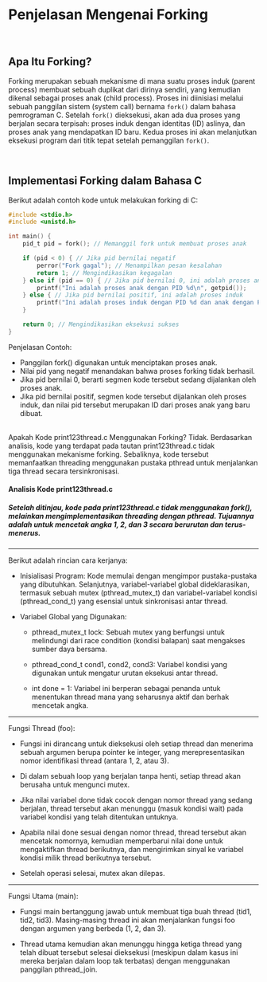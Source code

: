 # Penjelasan Mengenai Forking 

<br>

## Apa Itu Forking?

Forking merupakan sebuah mekanisme di mana suatu proses induk (parent process) membuat sebuah duplikat dari dirinya sendiri, yang kemudian dikenal sebagai proses anak (child process). Proses ini diinisiasi melalui sebuah panggilan sistem (system call) bernama `fork()` dalam bahasa pemrograman C. Setelah `fork()` dieksekusi, akan ada dua proses yang berjalan secara terpisah: proses induk dengan identitas (ID) aslinya, dan proses anak yang mendapatkan ID baru. Kedua proses ini akan melanjutkan eksekusi program dari titik tepat setelah pemanggilan `fork()`.

<br>

## Implementasi Forking dalam Bahasa C

Berikut adalah contoh kode untuk melakukan forking di C:

```c
#include <stdio.h>
#include <unistd.h>

int main() {
    pid_t pid = fork(); // Memanggil fork untuk membuat proses anak

    if (pid < 0) { // Jika pid bernilai negatif
        perror("Fork gagal"); // Menampilkan pesan kesalahan
        return 1; // Mengindikasikan kegagalan
    } else if (pid == 0) { // Jika pid bernilai 0, ini adalah proses anak
        printf("Ini adalah proses anak dengan PID %d\n", getpid());
    } else { // Jika pid bernilai positif, ini adalah proses induk
        printf("Ini adalah proses induk dengan PID %d dan anak dengan PID %d\n", getpid(), pid);
    }

    return 0; // Mengindikasikan eksekusi sukses
}
```
Penjelasan Contoh:
 * Panggilan fork() digunakan untuk menciptakan proses anak.
 * Nilai pid yang negatif menandakan bahwa proses forking tidak berhasil.
 * Jika pid bernilai 0, berarti segmen kode tersebut sedang dijalankan oleh proses anak.
 * Jika pid bernilai positif, segmen kode tersebut dijalankan oleh proses induk, dan nilai pid tersebut merupakan ID dari proses anak yang baru dibuat.
<br>
Apakah Kode print123thread.c Menggunakan Forking?
Tidak. Berdasarkan analisis, kode yang terdapat pada tautan print123thread.c tidak menggunakan mekanisme forking. Sebaliknya, kode tersebut memanfaatkan threading menggunakan pustaka pthread untuk menjalankan tiga thread secara tersinkronisasi.
<br>
<h4>Analisis Kode print123thread.c</h4>
<h5>Setelah ditinjau, kode pada print123thread.c tidak menggunakan fork(), melainkan mengimplementasikan threading dengan pthread. Tujuannya adalah untuk mencetak angka 1, 2, dan 3 secara berurutan dan terus-menerus.</h5>

---
Berikut adalah rincian cara kerjanya:
 * Inisialisasi Program: Kode memulai dengan mengimpor pustaka-pustaka yang dibutuhkan. Selanjutnya, variabel-variabel global dideklarasikan, termasuk sebuah mutex (pthread_mutex_t) dan variabel-variabel kondisi (pthread_cond_t) yang esensial untuk sinkronisasi antar thread.
   
 * Variabel Global yang Digunakan:
   
   * pthread_mutex_t lock: Sebuah mutex yang berfungsi untuk melindungi dari race condition (kondisi balapan) saat mengakses sumber daya bersama.
     
   * pthread_cond_t cond1, cond2, cond3: Variabel kondisi yang digunakan untuk mengatur urutan eksekusi antar thread.
     
   * int done = 1: Variabel ini berperan sebagai penanda untuk menentukan thread mana yang seharusnya aktif dan berhak mencetak angka.

---
Fungsi Thread (foo):
   * Fungsi ini dirancang untuk dieksekusi oleh setiap thread dan menerima sebuah argumen berupa pointer ke integer, yang merepresentasikan nomor identifikasi thread (antara 1, 2, atau 3).
     
   * Di dalam sebuah loop yang berjalan tanpa henti, setiap thread akan berusaha untuk mengunci mutex.
     
   * Jika nilai variabel done tidak cocok dengan nomor thread yang sedang berjalan, thread tersebut akan menunggu (masuk kondisi wait) pada variabel kondisi yang telah ditentukan untuknya.
     
   * Apabila nilai done sesuai dengan nomor thread, thread tersebut akan mencetak nomornya, kemudian memperbarui nilai done untuk mengaktifkan thread berikutnya, dan mengirimkan sinyal ke variabel kondisi milik thread berikutnya tersebut.
     
   * Setelah operasi selesai, mutex akan dilepas.
---
Fungsi Utama (main):
   
   * Fungsi main bertanggung jawab untuk membuat tiga buah thread (tid1, tid2, tid3). Masing-masing thread ini akan menjalankan fungsi foo dengan argumen yang berbeda (1, 2, dan 3).
   
   * Thread utama kemudian akan menunggu hingga ketiga thread yang telah dibuat tersebut selesai dieksekusi (meskipun dalam kasus ini mereka berjalan dalam loop tak terbatas) dengan menggunakan panggilan pthread_join.


